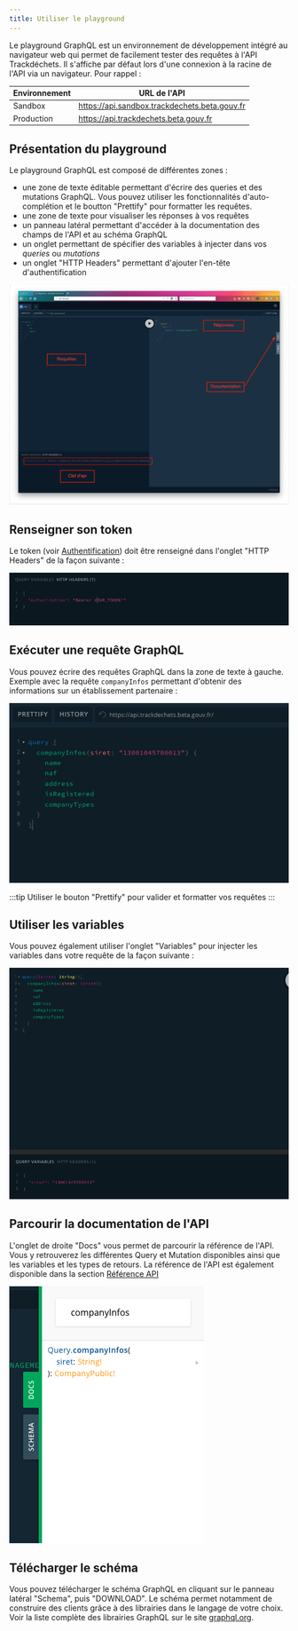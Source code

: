 ```yaml
---
title: Utiliser le playground
---
```



Le playground GraphQL est un environnement de développement intégré au navigateur web qui permet de facilement tester des requêtes à l'API Trackdéchets.
Il s'affiche par défaut lors d'une connexion à la racine de l'API via un navigateur. Pour rappel :

| Environnement | URL de l'API |
|-------------| -----|
| Sandbox | https://api.sandbox.trackdechets.beta.gouv.fr  |
| Production | https://api.trackdechets.beta.gouv.fr |
## Présentation du playground

Le playground GraphQL est composé de différentes zones :
- une zone de texte éditable permettant d'écrire des queries et des mutations GraphQL. Vous pouvez utiliser les fonctionnalités d'auto-complétion et le boutton "Prettify" pour formatter les requêtes.
- une zone de texte pour visualiser les réponses à vos requêtes
- un panneau latéral permettant d'accéder à la documentation des champs de l'API et au schéma GraphQL
- un onglet permettant de spécifier des variables à injecter dans vos *queries* ou *mutations*
- un onglet "HTTP Headers" permettant d'ajouter l'en-tête d'authentification

![playground](../../static/img/playground-guide.png)

## Renseigner son token

Le token (voir [Authentification](../reference/authentification)) doit être renseigné dans l'onglet "HTTP Headers" de la façon suivante :

![playground-token](../../static/img/playground-token.png)
## Exécuter une requête GraphQL

Vous pouvez écrire des requêtes GraphQL dans la zone de texte à gauche. Exemple avec la requête `companyInfos` permettant d'obtenir des informations sur un établissement partenaire :

![playground-query](../../static/img/playground-query.png)

:::tip
Utiliser le bouton "Prettify" pour valider et formatter vos requêtes
:::

## Utiliser les variables

Vous pouvez également utiliser l'onglet "Variables" pour injecter les variables dans votre requête de la façon suivante :

![playground-variables](../../static/img/playground-variables.png)

## Parcourir la documentation de l'API

L'onglet de droite "Docs" vous permet de parcourir la référence de l'API. Vous y retrouverez les différentes Query et Mutation disponibles ainsi que les variables et les types de retours. La référence de l'API est également disponible dans la section [Référence API](../reference/api-reference/bsdd/queries)

![playground-docs](../../static/img/playground-docs.png)

## Télécharger le schéma

Vous pouvez télécharger le schéma GraphQL en cliquant sur le panneau latéral "Schema", puis "DOWNLOAD". Le schéma permet notamment de construire des clients grâce à des librairies dans le langage de votre choix. Voir la liste complète des librairies GraphQL sur le site [graphql.org](https://graphql.org/code/).
